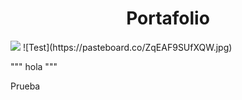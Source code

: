 <h1 align="center"> Portafolio </h1>
<img src= "https://pasteboard.co/ZqEAF9SUfXQW.jpg">
![Test](https://pasteboard.co/ZqEAF9SUfXQW.jpg)

""" hola """

Prueba 
